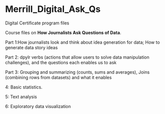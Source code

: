 # Merrill_Digital_Ask_Qs
Digital Certificate program files

Course files on **How Journalists Ask Questions of Data**. 

Part 1:How journalists look and think about idea generation for data; How to generate data story ideas   


Part 2: dpylr verbs (actions that allow users to solve data manipulation challenges), and the questions each enables us to ask   


Part 3: Grouping and summarizing (counts, sums and averages), Joins (combining rows from datasets) and what it enables  

4: Basic statistics. 

5: Text analysis   

6: Exploratory data visualization 



